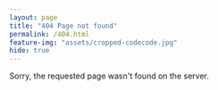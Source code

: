 ```yaml
---
layout: page
title: "404 Page not found"
permalink: /404.html
feature-img: "assets/cropped-codecode.jpg"
hide: true
---
```


Sorry, the requested page wasn't found on the server.
